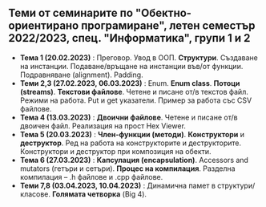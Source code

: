 ## Теми от семинарите по "Обектно-ориентирано програмиране", летен семестър 2022/2023, спец. "Информатика", групи 1 и 2 ##

- **Тема 1 (20.02.2023)** : Преговор. Увод в ООП. **Структури**. Създаване на инстанции. Подаване/връщане на инстанции във/от функции. Подравняване (alignment). Padding.  
- **Теми 2,3 (27.02.2023, 06.03.2023)** : Enum. **Enum class**. **Потоци (streams)**. **Текстови файлове**. Четене и писане от/в текстов файл. Режими на работа. Put и get указатели. Пример за работа със CSV файлове.  
- **Тема 4 (13.03.2023)** : **Двоични файлове**. Четене и писане от/в двоичен файл. Реализация на прост Hex Viewer.  
- **Тема 5 (20.03.2023)** : **Член-функции (методи)**. **Конструктори** и **деструктор**. Ред на работа на конструкторите и деструкторите. Конструктори и деструктор при композиция на обекти.  
- **Тема 6 (27.03.2023)** : **Капсулация (encapsulation)**. Accessors and mutators (гетъри и сетъри). **Процес на компилация**. Разделна компилация – .h файлове и .cpp файлове.  
- **Теми 7,8 (03.04.2023, 10.04.2023)** : Динамична памет в структури/класове. **Голямата четворка** (Big 4).  
